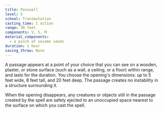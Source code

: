 ```yaml
---
title: Passwall
level: 5
school: Transmutation
casting_time: 1 action
range: 30 feet
components: V, S, M
material_components:
  - a pinch of sesame seeds
duration: 1 hour
saving_throw: None
---
```


A passage appears at a point of your choice that you can see on a wooden, plaster, or stone surface (such as a wall, a ceiling, or a floor) within range, and lasts for the duration. You choose the opening's dimensions: up to 5 feet wide, 8 feet tall, and 20 feet deep. The passage creates no instability in a structure surrounding it.

When the opening disappears, any creatures or objects still in the passage created by the spell are safely ejected to an unoccupied space nearest to the surface on which you cast the spell.
